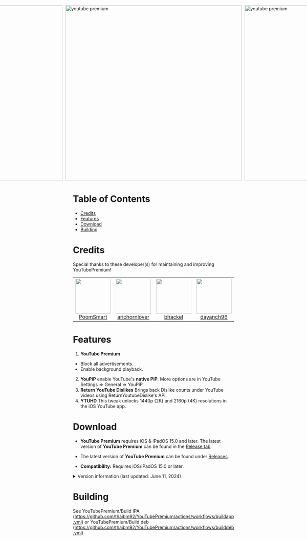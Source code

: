 <div style="display: flex; justify-content: center; gap: 10px;">
  <a href="https://i.upanh.org/2024/06/14/z5537594948913_0f7fca9a4c05ecdf29dafebe71f7ccf4fed5673fbdac2a87.jpeg">
    <img height="550" src="https://i.upanh.org/2024/06/14/z5537594948913_0f7fca9a4c05ecdf29dafebe71f7ccf4fed5673fbdac2a87.jpeg" alt="youtube premium">
  </a>
  
  <a href="https://i.upanh.org/2024/06/14/z5537594942598_b3ef756af5a44685ff9da7a6251e1f46d557953569c05ae2.jpeg">
    <img height="550" src="https://i.upanh.org/2024/06/14/z5537594942598_b3ef756af5a44685ff9da7a6251e1f46d557953569c05ae2.jpeg" alt="youtube premium">
  </a>
  
  <a href="https://i.upanh.org/2024/06/14/z5537594938245_e77ed9bbd4cb4bdbd69a21ffee73949c264966d1803c9273.jpeg">
    <img height="550" src="https://i.upanh.org/2024/06/14/z5537594938245_e77ed9bbd4cb4bdbd69a21ffee73949c264966d1803c9273.jpeg" alt="youtube premium">
  </a>
</div>

# Table of Contents

* [Credits](#credits)
* [Features](#features)
* [Download](#download)
* [Building](#building)

# Credits

<table id='maintainer credit'>
Special thanks to these developer(s) for maintaining and improving YouTubePremium!
<tr>
<td align="center">
<a href='https://github.com/PoomSmart'>
<img src='https://user-images.githubusercontent.com/78001398/271811615-96093202-4aec-4e50-a750-8c7b83f3862c.png' width='110px'>
</a>
<br>
<a href='https://twitter.com/poomsmart'>PoomSmart</a>
</td>
<td align="center">
<a href='https://github.com/arichornlover'>
<img src='https://user-images.githubusercontent.com/78001398/271853100-d5c74be7-4890-411c-907a-dc5f7b5fa46e.png' width='110px;'>
</a>
<br>
<a href='https://github.com/arichornlover'>arichornlover</a>
</td>
<td align="center">
<a href='https://github.com/bhackel'>
<img src='https://github.com/arichornlover/uYouEnhanced/assets/78001398/d1d46f69-d7b9-4e6a-82b6-e5629d26667b' width='110px;'>
</a>
<br>
<a href='https://github.com/bhackel'>bhackel</a>
</td>
<td align="center">
<a href='https://github.com/dayanch96'>
<img src='https://user-images.githubusercontent.com/78001398/271853514-129334b3-498f-4804-aceb-392bf5e373e6.png' width='110px;'>
</a>
<br>
<a href='https://github.com/dayanch96'>dayanch96</a>
</td>

<td align="center">
<a href='https://github.com/Balackburn'>
<img src='https://user-images.githubusercontent.com/78001398/271853318-3005deb3-b484-4b2b-a093-44c2af79b9af.png' width='110px;'>
</a>
<br>
<a href='https://github.com/Balackburn'>Balackburn</a>
</td>

<td align="center">
<a href='https://github.com/theos/theos'>
<img src='https://user-images.githubusercontent.com/78001398/271813393-56a63730-a56d-41ba-b473-4d37761526c9.png' width='110px'>
</a>
<br>
<a href='https://theos.dev'>theos</a>
</td>
</tr>
</table>

# Features

1. **YouTube Premium**
- Block all advertisements.
- Enable background playback.
  
2. **YouPiP** enable YouTube's **native PiP**. More options are in YouTube Settings => General => YouPiP
3. **Return YouTube Dislikes** Brings back Dislike counts under YouTube videos using ReturnYoutubeDislike's API.
4. **YTUHD** This tweak unlocks 1440p (2K) and 2160p (4K) resolutions in the iOS YouTube app.

# Download

- **YouTube Premium** requires iOS & iPadOS 15.0 and later. The latest version of **YouTube Premium** can be found in the [Release tab](https://github.com/thaibm92/YouTubePremium/releases).

- The latest version of **YouTube Premium** can be found under [Releases](https://github.com/thaibm92/YouTubePremium/releases).
- **Compatibility:** Requires iOS/iPadOS 15.0 or later.

<details>
  <summary>Version information (last updated: June 11, 2024)</summary>

| **Tweaks/App** | **Developer** | **Version** | **Open source** |
| - | - | :-: | :-:  |
| **YouTube** | Google Inc | 19.23.3 | ✖︎ |
| **YouTube Premium** | [Thaibm92](https://github.com/thaibm92/youtubepremium) | 1.6.6 | [✔︎](https://github.com/thaibm92/youtubepremium) |
| **Open in YouTube** | [CokePokes](https://github.com/CokePokes/) | 1.2 |[✔︎](https://github.com/CokePokes/)|
| **YouPiP** | [PoomSmart](https://twitter.com/poomsmart) | 1.8.9 | [✔︎](https://github.com/PoomSmart/YouPiP) |


</details>

# Building
See YouTubePremium/Build IPA (https://github.com/thaibm92/YouTubePremium/actions/workflows/buildapp.yml) or YouTubePremium/Build deb (https://github.com/thaibm92/YouTubePremium/actions/workflows/builddeb.yml)

